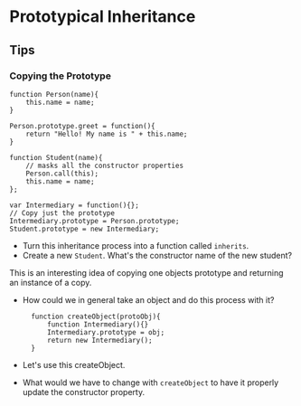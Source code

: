 # Prototypical Inheritance
## Tips

### Copying the Prototype

	function Person(name){
		this.name = name;
	}
	
	Person.prototype.greet = function(){	
		return "Hello! My name is " + this.name;
	}
	
	function Student(name){
		// masks all the constructor properties
		Person.call(this);
		this.name = name;
	};
	
	var Intermediary = function(){};
	// Copy just the prototype
	Intermediary.prototype = Person.prototype;
	Student.prototype = new Intermediary;

* Turn this inheritance process into a function called `inherits`.
* Create a new `Student`. What's the constructor name of the new student?

This is an interesting idea of copying one objects prototype and returning an instance of a copy. 

* How could we in general take an object and do this process with it?

		function createObject(protoObj){
			function Intermediary(){}
			Intermediary.prototype = obj;
			return new Intermediary();
		}


* Let's use this createObject.
* What would we have to change with `createObject` to have it properly update the constructor property.






